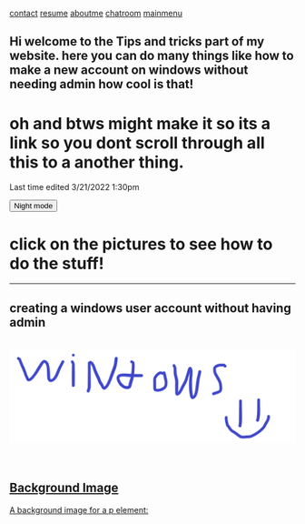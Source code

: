 [contact](https://neverlivedordied.github.io/contact.github.io/index.html)   [resume](https://neverlivedordied.github.io/resume/index.html)   [aboutme](https://neverlivedordied.github.io/About-Me/index.html)   [chatroom](https://neverlivedordied.github.io/chatroom/index.html) [mainmenu](https://neverlivedordied.github.io/index.html)
## Hi welcome to the Tips and tricks part of my website.  here you can do many things like how to make a new account on windows without needing admin how cool is that!
# oh and btws might make it so its a link so you dont scroll through all this to a another thing.
Last time edited 3/21/2022 1:30pm

<html>
<body>
<button type="button" onclick="myFunction()">Night mode</button>

<script>
function myFunction() {
  document.body.style.backgroundColor = "black";
document.body.style.color = "Blue"
} 

 </script>
</body>
</html>


# click on the pictures to see how to do the stuff!

---


## creating a windows user account without having admin
 
<br>
      <a href="https://neverlivedordied.github.io/create-a-windows-acc-without-admin/index.html">
         <img src="https://raw.githubusercontent.com/Neverlivedordied/Neverlivedordied.github.io/gh-pages/images/windows.png" class="img-responsive" alt=""> 
        

<br>
<br>
<br>
<body>

<h2>Background Image</h2>

<p>A background image for a p element:</p>

<p style="background-image: url('https://raw.githubusercontent.com/Neverlivedordied/Neverlivedordied.github.io/gh-pages/images/windows.png');">
